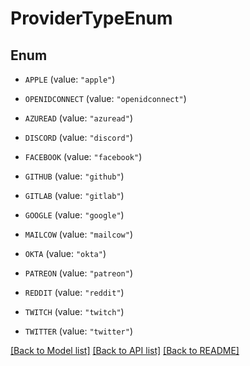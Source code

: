 # ProviderTypeEnum

## Enum


* `APPLE` (value: `"apple"`)

* `OPENIDCONNECT` (value: `"openidconnect"`)

* `AZUREAD` (value: `"azuread"`)

* `DISCORD` (value: `"discord"`)

* `FACEBOOK` (value: `"facebook"`)

* `GITHUB` (value: `"github"`)

* `GITLAB` (value: `"gitlab"`)

* `GOOGLE` (value: `"google"`)

* `MAILCOW` (value: `"mailcow"`)

* `OKTA` (value: `"okta"`)

* `PATREON` (value: `"patreon"`)

* `REDDIT` (value: `"reddit"`)

* `TWITCH` (value: `"twitch"`)

* `TWITTER` (value: `"twitter"`)


[[Back to Model list]](../README.md#documentation-for-models) [[Back to API list]](../README.md#documentation-for-api-endpoints) [[Back to README]](../README.md)


